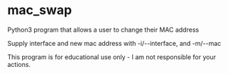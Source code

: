 # mac_swap
Python3 program that allows a user to change their MAC address

Supply interface and new mac address with -i/--interface, and -m/--mac

This program is for educational use only - I am not responsible for your actions. 
